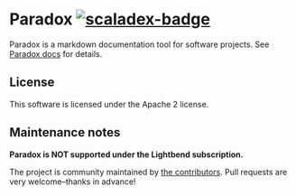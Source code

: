 Paradox [![scaladex-badge][]][scaladex]
=======

[scaladex]:       https://index.scala-lang.org/lightbend/paradox
[scaladex-badge]: https://index.scala-lang.org/lightbend/paradox/paradox/latest.svg

Paradox is a markdown documentation tool for software projects. See [Paradox docs](https://lightbend.github.io/paradox/) for details.

## License

This software is licensed under the Apache 2 license.

## Maintenance notes

**Paradox is NOT supported under the Lightbend subscription.**

The project is community maintained by [the contributors](https://github.com/lightbend/paradox/graphs/contributors). Pull requests are very welcome–thanks in advance!
